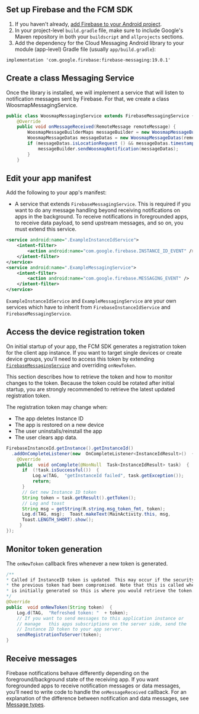 ## Set up Firebase and the FCM SDK

1.  If you haven't already,  [add Firebase to your Android project](https://firebase.google.com/docs/android/setup).
2.  In your project-level  `build.gradle`  file, make sure to include Google's Maven repository in both your  `buildscript`  and  `allprojects`  sections.
3.  Add the dependency for the Cloud Messaging Android library to your module (app-level) Gradle file (usually  `app/build.gradle`):
```
implementation 'com.google.firebase:firebase-messaging:19.0.1'
```

## Create a class Messaging Service

Once the library is installed, we will implement a service that will listen to notification messages sent by Firebase. For that, we create a class WoosmapMessagingService.
```java
public class WoosmapMessagingService extends FirebaseMessagingService {
    @Override
    public void onMessageReceived(RemoteMessage remoteMessage) {
        WoosmapMessageBuilderMaps messageBuilder = new WoosmapMessageBuilderMaps(this, MainActivity.class);
        WoosmapMessageDatas messageDatas = new WoosmapMessageDatas(remoteMessage.getData());
        if (messageDatas.isLocationRequest () && messageDatas.timestamp != null) {
            messageBuilder.sendWoosmapNotification(messageDatas);
        }
    }
```

## Edit your app manifest

Add the following to your app's manifest:

-   A service that extends  `FirebaseMessagingService`. This is required if you want to do any message handling beyond receiving notifications on apps in the background. To receive notifications in foregrounded apps, to receive data payload, to send upstream messages, and so on, you must extend this service.
```xml
<service android:name=".ExampleInstanceIdService">
    <intent-filter>
        <action android:name="com.google.firebase.INSTANCE_ID_EVENT" />
    </intent-filter>
</service>
<service android:name=".ExampleMessagingService">
    <intent-filter>
        <action android:name="com.google.firebase.MESSAGING_EVENT" />
    </intent-filter>
</service>
``` 

`ExampleInstanceIdService` and `ExampleMessagingService` are your own services which have to inherit from `FirebaseInstanceIdService` and `FirebaseMessagingService`.

## Access the device registration token

On initial startup of your app, the FCM SDK generates a registration token for the client app instance. If you want to target single devices or create device groups, you'll need to access this token by extending  [`FirebaseMessagingService`](https://firebase.google.com/docs/reference/android/com/google/firebase/messaging/FirebaseMessagingService)  and overriding  `onNewToken`.

This section describes how to retrieve the token and how to monitor changes to the token. Because the token could be rotated after initial startup, you are strongly recommended to retrieve the latest updated registration token.

The registration token may change when:

-   The app deletes Instance ID
-   The app is restored on a new device
-   The user uninstalls/reinstall the app
-   The user clears app data.
 
```java
FirebaseInstanceId.getInstance().getInstanceId()  
  .addOnCompleteListener(new  OnCompleteListener<InstanceIdResult>()  {
    @Override  
    public  void onComplete(@NonNull  Task<InstanceIdResult> task)  {
      if  (!task.isSuccessful())  {  
          Log.w(TAG,  "getInstanceId failed", task.getException());  
          return;  
      }  
      // Get new Instance ID token  
      String token = task.getResult().getToken();
      // Log and toast  
      String msg = getString(R.string.msg_token_fmt, token);
      Log.d(TAG, msg);  Toast.makeText(MainActivity.this, msg,  				
      Toast.LENGTH_SHORT).show();  
     } 
});
```
## Monitor token generation

The `onNewToken` callback fires whenever a new token is generated.
```java
/**  
* Called if InstanceID token is updated. This may occur if the security of  
* the previous token had been compromised. Note that this is called when the InstanceID token  
* is initially generated so this is where you would retrieve the token.  
*/  
@Override  
public  void onNewToken(String token)  {  
    Log.d(TAG,  "Refreshed token: "  + token);  
    // If you want to send messages to this application instance or  
    // manage 	this apps subscriptions on the server side, send the  
    // Instance ID token to your app server. 
    sendRegistrationToServer(token);  
}   
```

## Receive messages

Firebase notifications behave differently depending on the foreground/background state of the receiving app. If you want foregrounded apps to receive notification messages or data messages, you’ll need to write code to handle the `onMessageReceived` callback. For an explanation of the difference between notification and data messages, see [Message types](https://firebase.google.com/docs/cloud-messaging/concept-options).

